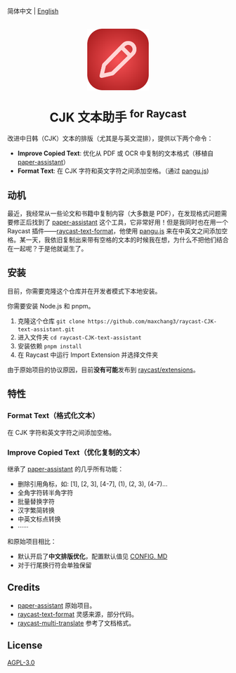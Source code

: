 简体中文 | [English](./README_EN.md)
<br>
<br>
<p align="center">
<img src="./assets/extension-icon.png" width="140" height="140" align="center" />
</p>

<h1 align="center">CJK 文本助手 <sup>for Raycast</sup></h1>

<p align="center">

改进中日韩（CJK）文本的排版（尤其是与英文混排），提供以下两个命令：
* **Improve Copied Text**: 优化从 PDF 或 OCR 中复制的文本格式（移植自 [paper-assistant](https://github.com/laorange/paper-assistant)）
* **Format Text**: 在 CJK 字符和英文字符之间添加空格。（通过 [pangu.js](https://github.com/vinta/pangu.js))

</p>

## 动机

最近，我经常从一些论文和书籍中复制内容（大多数是 PDF），在发现格式问题需要修正后找到了 [paper-assistant](https://github.com/laorange/paper-assistant) 这个工具，它非常好用！但是我同时也在用一个 Raycast 插件——[raycast-text-format](https://github.com/mrgeneralgoo/raycast-text-format)，他使用 [pangu.js](https://github.com/vinta/pangu.js) 来在中英文之间添加空格。某一天，我依旧复制出来带有空格的文本的时候我在想，为什么不把他们结合在一起呢？于是他就诞生了。

## 安装

目前，你需要克隆这个仓库并在开发者模式下本地安装。

你需要安装 Node.js 和 pnpm。

1. 克隆这个仓库 `git clone https://github.com/maxchang3/raycast-CJK-text-assistant.git`
2. 进入文件夹 `cd raycast-CJK-text-assistant`
3. 安装依赖 `pnpm install`
4. 在 Raycast 中运行 Import Extension 并选择文件夹

由于原始项目的协议原因，目前**没有可能**发布到 [raycast/extensions](https://github.com/raycast/extensions)。

## 特性

### Format Text（格式化文本）

在 CJK 字符和英文字符之间添加空格。

### Improve Copied Text（优化复制的文本）

继承了 [paper-assistant](https://github.com/laorange/paper-assistant) 的几乎所有功能：

* 删除引用角标，如: [1], [2, 3], [4-7], (1), (2, 3), (4-7)...
* 全角字符转半角字符
* 批量替换字符
* 汉字繁简转换
* 中英文标点转换
* ······

和原始项目相比：
* 默认开启了**中文排版优化**，配置默认值见 [CONFIG. MD](CONFIG.md)
* 对于行尾换行符会单独保留

## Credits

* [paper-assistant](https://github.com/laorange/paper-assistant) 原始项目。
* [raycast-text-format](https://github.com/mrgeneralgoo/raycast-text-format) 灵感来源，部分代码。
* [raycast-multi-translate](https://github.com/antfu/raycast-multi-translate) 参考了文档格式。

## License

[AGPL-3.0](./LICENSE)
